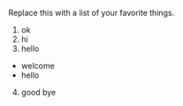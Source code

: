 Replace this with a list of your favorite things.
1. ok
2. hi
3. hello
  * welcome
  * hello
4. good bye
